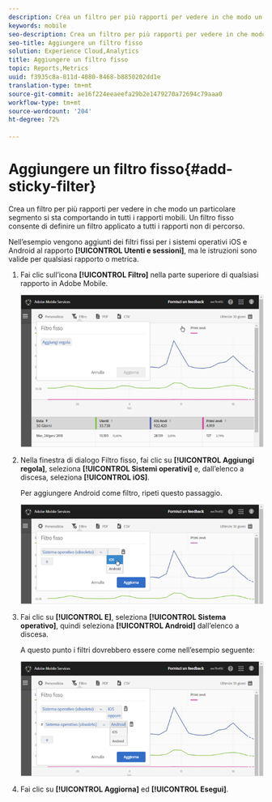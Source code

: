 ```yaml
---
description: Crea un filtro per più rapporti per vedere in che modo un particolare segmento si sta comportando in tutti i rapporti mobili. Un filtro fisso consente di definire un filtro applicato a tutti i rapporti non di percorso.
keywords: mobile
seo-description: Crea un filtro per più rapporti per vedere in che modo un particolare segmento si sta comportando in tutti i rapporti mobili. Un filtro fisso consente di definire un filtro applicato a tutti i rapporti non di percorso.
seo-title: Aggiungere un filtro fisso
solution: Experience Cloud,Analytics
title: Aggiungere un filtro fisso
topic: Reports,Metrics
uuid: f3935c8a-811d-4080-8468-b8850202dd1e
translation-type: tm+mt
source-git-commit: ae16f224eeaeefa29b2e1479270a72694c79aaa0
workflow-type: tm+mt
source-wordcount: '204'
ht-degree: 72%

---
```



# Aggiungere un filtro fisso{#add-sticky-filter}

Crea un filtro per più rapporti per vedere in che modo un particolare segmento si sta comportando in tutti i rapporti mobili. Un filtro fisso consente di definire un filtro applicato a tutti i rapporti non di percorso.

Nell’esempio vengono aggiunti dei filtri fissi per i sistemi operativi iOS e Android al rapporto **[!UICONTROL Utenti e sessioni]**, ma le istruzioni sono valide per qualsiasi rapporto o metrica.

1. Fai clic sull’icona **[!UICONTROL Filtro]** nella parte superiore di qualsiasi rapporto in Adobe Mobile.

   ![](assets/sticky-filters.png)

1. Nella finestra di dialogo Filtro fisso, fai clic su **[!UICONTROL Aggiungi regola]**, seleziona **[!UICONTROL Sistemi operativi]** e, dall’elenco a discesa, seleziona **[!UICONTROL iOS]**.

   Per aggiungere Android come filtro, ripeti questo passaggio.

   ![](assets/sticky2.png)

1. Fai clic su **[!UICONTROL E]**, seleziona **[!UICONTROL Sistema operativo]**, quindi seleziona **[!UICONTROL Android]** dall’elenco a discesa.

   A questo punto i filtri dovrebbero essere come nell’esempio seguente:

   ![](assets/sticky3.png)

1. Fai clic su **[!UICONTROL Aggiorna]** ed **[!UICONTROL Esegui]**.
